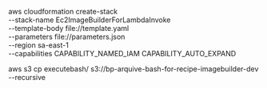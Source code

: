 aws cloudformation create-stack \
    --stack-name Ec2ImageBuilderForLambdaInvoke \
    --template-body file://template.yaml \
    --parameters file://parameters.json \
    --region sa-east-1 \
    --capabilities CAPABILITY_NAMED_IAM CAPABILITY_AUTO_EXPAND

aws s3 cp executebash/ s3://bp-arquive-bash-for-recipe-imagebuilder-dev --recursive
